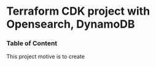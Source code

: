 # Terraform CDK project with Opensearch, DynamoDB
### Table of Content

This project motive is to create